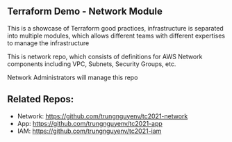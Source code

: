 ## Terraform Demo - Network Module

This is a showcase of Terraform good practices, infrastructure is separated into multiple modules, which allows different teams with different expertises to manage the infrastructure

This is network repo, which consists of definitions for AWS Network components including VPC, Subnets, Security Groups, etc.

Network Administrators will manage this repo

## Related Repos:
- Network: https://github.com/trungnguyenv/tc2021-network
- App: https://github.com/trungnguyenv/tc2021-app
- IAM: https://github.com/trungnguyenv/tc2021-iam
